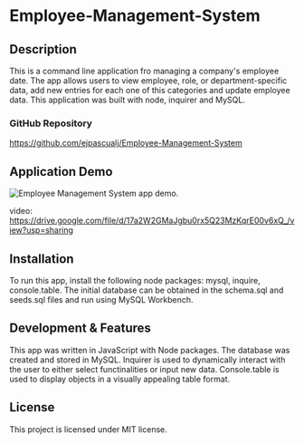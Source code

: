 # Employee-Management-System

## Description

This is a command line application fro managing a company's employee date. The app allows users to view employee, role, or department-specific data, add new entries for each one of this categories and  update employee data. This application was built with node, inquirer and MySQL.

### GitHub Repository

https://github.com/ejpascualj/Employee-Management-System


## Application Demo

![Employee Management System app demo.](./assets/app-demo.gif/)

video: https://drive.google.com/file/d/17a2W2GMaJgbu0rx5Q23MzKqrE00v6xQ_/view?usp=sharing


## Installation

To run this app, install the following node packages: mysql, inquire, console.table. The initial database can be obtained in the schema.sql and seeds.sql files and run using MySQL Workbench.

## Development & Features

This app was written in JavaScript with Node packages. The database was created and stored in MySQL. Inquirer is used to dynamically interact with the user to either select functinalities or input new data. Console.table is used to display objects in a visually appealing table format.

## License

This project is licensed under MIT license.